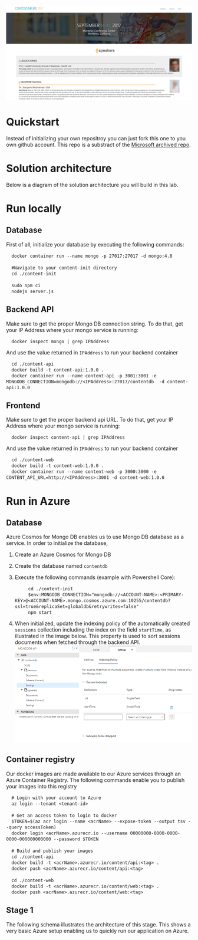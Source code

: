 ![introduction](./img/introduction.png)

# Quickstart

Instead of initializing your own repositroy you can just fork this one to you
own github account.
This repo is a substract of the [Microsoft archived repo](https://github.com/microsoft/MCW-Cloud-native-applications).

# Solution architecture

Below is a diagram of the solution architecture you will build in this lab.

# Run locally

## Database

First of all, initialize your database by executing the following commands:

      docker container run --name mongo -p 27017:27017 -d mongo:4.0
      
      #Navigate to your content-init directory
      cd ./content-init

      sudo npm ci
      nodejs server.js

## Backend API

Make sure to get the proper Mongo DB connection string. To do that, get your IP Address where your mongo service is running:

      docker inspect mongo | grep IPAddress

And use the value returned in `IPAddress` to run your backend container

      cd ./content-api
      docker build -t content-api:1.0.0 .
      docker container run --name content-api -p 3001:3001 -e MONGODB_CONNECTION=mongodb://<IPAddress>:27017/contentdb  -d content-api:1.0.0

## Frontend

Make sure to get the proper backend api URL. To do that, get your IP Address where your mongo service is running:

      docker inspect content-api | grep IPAddress

And use the value returned in `IPAddress` to run your backend container

      cd ./content-web
      docker build -t content-web:1.0.0 .
      docker container run --name content-web -p 3000:3000 -e CONTENT_API_URL=http://<IPAddress>:3001 -d content-web:1.0.0

# Run in Azure

## Database

Azure Cosmos for Mongo DB enables us to use Mongo DB database as a service. In order to initialize the database,

1. Create an Azure Cosmos for Mongo DB
2. Create the database named `contentdb`
3. Execute the following commands (example with Powershell Core):

            cd ./content-init
            $env:MONGODB_CONNECTION="mongodb://<ACCOUNT-NAME>:<PRIMARY-KEY>@<ACCOUNT-NAME>.mongo.cosmos.azure.com:10255/contentdb?ssl=true&replicaSet=globaldb&retrywrites=false"
            npm start

4. When initialized, update the indexing policy of the automatically created `sessions` collection including the index on the field `startTime`, as illustrated in the image below. This property is used to sort sessions documents when fetched through the backend API.
![Indexing policy](./img/sessions-indexing-policy.png)

## Container registry

Our docker images are made available to our Azure services through an Azure Container Registry. The following commands enable you to publish your images into this registry

      # Login with your account to Azure
      az login --tenant <tenant-id>

      # Get an access token to login to docker
      $TOKEN=$(az acr login --name <acrName> --expose-token --output tsv --query accessToken)
      docker login <acrName>.azurecr.io --username 00000000-0000-0000-0000-000000000000 --password $TOKEN

      # Build and publish your images
      cd ./content-api
      docker build -t <acrName>.azurecr.io/content/api:<tag> .
      docker push <acrName>.azurecr.io/content/api:<tag>

      cd ./content-web
      docker build -t <acrName>.azurecr.io/content/web:<tag> .
      docker push <acrName>.azurecr.io/content/web:<tag>

## Stage 1

The following schema illustrates the architecture of this stage. This shows a very basic Azure setup enabling us to quickly run our application on Azure.